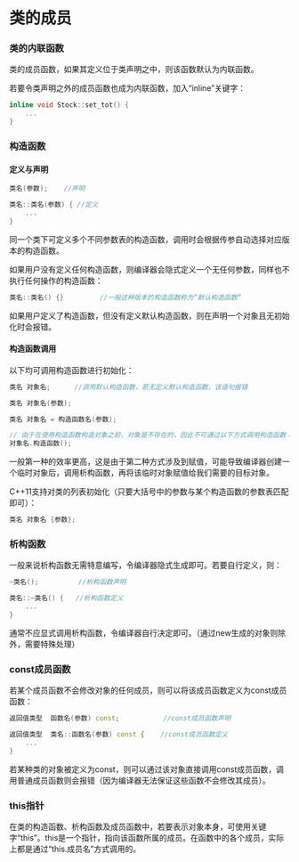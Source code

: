 # 类的成员
### 类的内联函数

类的成员函数，如果其定义位于类声明之中，则该函数默认为内联函数。

若要令类声明之外的成员函数也成为内联函数，加入“inline”关键字：
```cpp
inline void Stock::set_tot() {
    ...
}
```
### 构造函数
#### 定义与声明
```cpp
类名(参数);    //声明

类名::类名(参数) { //定义
    ...
}
```
同一个类下可定义多个不同参数表的构造函数，调用时会根据传参自动选择对应版本的构造函数。

如果用户没有定义任何构造函数，则编译器会隐式定义一个无任何参数，同样也不执行任何操作的构造函数：
```cpp
类名::类名() {}         //一般这种版本的构造函数称为“默认构造函数”
```
如果用户定义了构造函数，但没有定义默认构造函数，则在声明一个对象且无初始化时会报错。
#### 构造函数调用
以下均可调用构造函数进行初始化：
```cpp
类名 对象名;      //调用默认构造函数，若无定义默认构造函数，该语句报错

类名 对象名(参数);

类名 对象名 = 构造函数名(参数);

// 由于在使用构造函数构造对象之前，对象是不存在的，因此不可通过以下方式调用构造函数：
对象名.构造函数();
```
一般第一种的效率更高，这是由于第二种方式涉及到赋值，可能导致编译器创建一个临时对象后，调用析构函数，再将该临时对象赋值给我们需要的目标对象。

C++11支持对类的列表初始化（只要大括号中的参数与某个构造函数的参数表匹配即可）：
```cpp
类名 对象名 {参数};
```
### 析构函数
一般来说析构函数无需特意编写，令编译器隐式生成即可。若要自行定义，则：
```cpp
~类名();          //析构函数声明

类名::~类名() {   //析构函数定义
    ... 
}
```
通常不应显式调用析构函数，令编译器自行决定即可。（通过new生成的对象则除外，需要特殊处理）

### const成员函数
若某个成员函数不会修改对象的任何成员，则可以将该成员函数定义为const成员函数：
```cpp
返回值类型  函数名(参数) const;           //const成员函数声明

返回值类型  类名::函数名(参数) const {    //const成员函数定义
    ...
}
```
若某种类的对象被定义为const，则可以通过该对象直接调用const成员函数，调用普通成员函数则会报错（因为编译器无法保证这些函数不会修改其成员）。


### this指针
在类的构造函数、析构函数及成员函数中，若要表示对象本身，可使用关键字“this”。this是一个指针，指向该函数所属的成员。在函数中的各个成员，实际上都是通过“this.成员名”方式调用的。


<br/><br/>